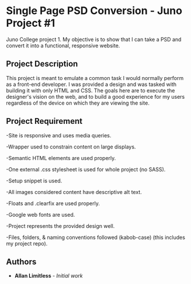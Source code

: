 # Single Page PSD Conversion - Juno Project #1

Juno College project 1. My objective is to show that I can take a PSD and convert it into a functional, responsive website.

## Project Description

This project is meant to emulate a common task I would normally perform as a front-end developer. I was provided a design and was tasked with building it with only HTML and CSS. The goals here are to execute the designer's vision on the web, and to build a good experience for my users regardless of the device on which they are viewing the site.

## Project Requirement

-Site is responsive and uses media queries.

-Wrapper used to constrain content on large displays.

-Semantic HTML elements are used properly.

-One external .css stylesheet is used for whole project (no SASS).

-Setup snippet is used.

-All images considered content have descriptive alt text.

-Floats and .clearfix are used properly.

-Google web fonts are used.

-Project represents the provided design well.

-Files, folders, & naming conventions followed (kabob-case) (this includes my project repo).

## Authors

* **Allan Limitless** - *Initial work* 


